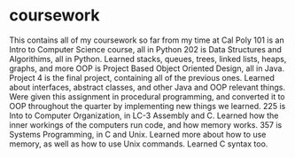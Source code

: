 # coursework
This contains all of my coursework so far from my time at Cal Poly
101 is an Intro to Computer Science course, all in Python
202 is Data Structures and Algorithims, all in Python. Learned stacks, queues, trees, linked lists, heaps, graphs, and more
OOP is Project Based Object Oriented Design, all in Java. Project 4 is the final project, containing all of the previous ones. Learned about interfaces, abstract classes, and other Java and OOP relevant things. Were given this assignment in procedural programming, and converted it to OOP throughout the quarter by implementing new things we learned. 
225 is Into to Computer Organization, in LC-3 Assembly and C. Learned how the inner workings of the computers run code, and how memory works. 
357 is Systems Programming, in C and Unix. Learned more about how to use memory, as well as how to use Unix commands. Learned C syntax too. 
